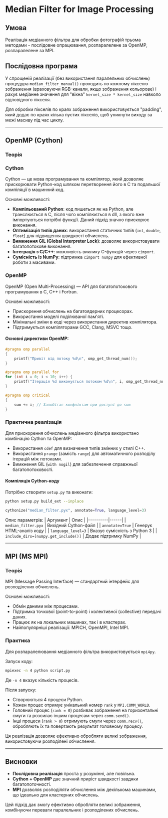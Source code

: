 # Median Filter for Image Processing

## Умова
Реалізація медіанного фільтра для обробки фотографій трьома методами - послідовне опрацювання, розпаралелене за OpenMP, розпаралелене за MPI.

## Послідовна програма

У спрощеній реалізації (без використання паралельних обчислень) процедура `median_filter_manual()` проходить по кожному пікселю зображення (враховуючи RGB-канали, якщо зображення кольорове) і рахує медіанне значення для "вікна" `kernel_size * kernel_size` навколо відповідного пікселя.

Для обробки пікселів по краях зображення використовується "padding", який додає по краях кілька пустих пікселів, щоб уникнути виходу за межі масиву під час циклу.

---
## OpenMP (Cython)

### Теорія

### Cython
Cython — це мова програмування та компілятор, який дозволяє прискорювати Python-код шляхом перетворення його в C та подальшої компіляції в машинний код.

Основні можливості:
- **Компільований Python**: код пишеться як на Python, але транслюється в C, після чого компілюється в dll, з якого вже імпортуються потрібні функції. Даний підхід значно прискорює виконання.
- **Оптимізація типів даних**: використання статичних типів (`int`, `double`, `float`) для підвищення швидкості обчислень.
- **Вимкнення GIL (Global Interpreter Lock)**: дозволяє використовувати багатопотокове виконання.
- **Інтеграція з C/C++**: можливість виклику C-функцій через `cimport`.
- **Сумісність із NumPy**: підтримка `cimport numpy` для ефективної роботи з масивами.

### OpenMP
OpenMP (Open Multi-Processing) — API для багатопотокового програмування в C, C++ і Fortran.

Основні можливості:
- Прискорення обчислень на багатоядерних процесорах.
- Використання моделі поділюваної пам'яті.
- Мінімальні зміни в коді через використання директив компілятора.
- Підтримується компіляторами GCC, Clang, MSVC тощо.

#### Основні директиви OpenMP:
```c
#pragma omp parallel
{
    printf("Привіт від потоку %d\n", omp_get_thread_num());
}
```

```c
#pragma omp parallel for
for (int i = 0; i < 10; i++) {
    printf("Ітерація %d виконується потоком %d\n", i, omp_get_thread_num());
}
```

```c
#pragma omp critical
{
    sum += i; // Запобігає конфліктам при доступі до sum
}
```

### Практична реалізація
Для прискорення обчислень медіанного фільтра використано комбінацію Cython та OpenMP:
- Використання `cdef` для визначення типів змінних у стилі C++.
- Використання `prange` (замість `range`) для автоматичного розподілу ітерацій між потоками.
- Вимкнення GIL (`with nogil`) для забезпечення справжньої багатопотоковості.

#### Компіляція Cython-коду
Потрібно створити `setup.py` та виконати:
```bash
python setup.py build_ext --inplace
```

```python
cythonize("median_filter.pyx", annotate=True, language_level=3)
```

Опис параметрів:
| Аргумент | Опис |
|----------|------|
| `median_filter.pyx` | Вихідний Cython-файл |
| `annotate=True` | Генерує HTML-аналіз коду |
| `language_level=3` | Вказує сумісність з Python 3 |
| `include_dirs=[numpy.get_include()]` | Додає підтримку NumPy |

---
## MPI (MS MPI)

### Теорія
MPI (Message Passing Interface) — стандартний інтерфейс для розподілених обчислень.

Основні можливості:
- Обмін даними між процесами.
- Підтримка точкової (point-to-point) і колективної (collective) передачі даних.
- Працює як на локальних машинах, так і в кластерах.
- Найпопулярніші реалізації: MPICH, OpenMPI, Intel MPI.

### Практика
Для розпаралелювання медіанного фільтра використовується `mpi4py`.

Запуск коду:
```bash
mpiexec -n 4 python script.py
```

Де `-n 4` вказує кількість процесів.

Після запуску:
- Створюються 4 процеси Python.
- Кожен процес отримує унікальний номер `rank` у `MPI.COMM_WORLD`.
- Головний процес (`rank = 0`) розбиває зображення на горизонтальні смуги та розсилає іншим процесам через `comm.send()`.
- Інші процеси (`rank > 0`) отримують смуги через `comm.recv()`, обробляють їх та повертають результат головному процесу.


Ця реалізація дозволяє ефективно обробляти великі зображення, використовуючи розподілені обчислення.

---
## Висновки
- **Послідовна реалізація** проста у розумінні, але повільна.
- **Cython + OpenMP** дає значний приріст швидкості завдяки багатопоточності.
- **MPI** дозволяє розподіляти обчислення між декількома машинами, що ідеально для кластерних обчислень.

Цей підхід дає змогу ефективно обробляти великі зображення, комбінуючи переваги паралельних і розподілених обчислень.
